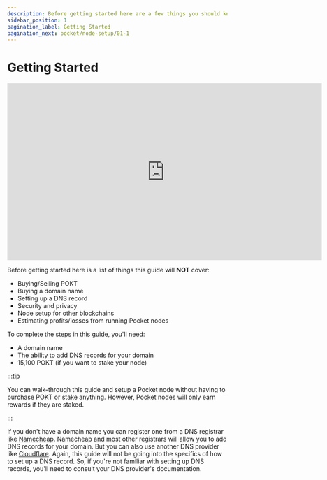```yaml
---
description: Before getting started here are a few things you should know.
sidebar_position: 1
pagination_label: Getting Started
pagination_next: pocket/node-setup/01-1
---
```


# Getting Started

<iframe id="ytplayer" type="text/html" width="720" height="405"
src="https://www.youtube.com/embed/Y7UTvIlHXRI?start=141"
frameborder="0" allowfullscreen></iframe>

Before getting started here is a list of things this guide will **NOT** cover:

- Buying/Selling POKT
- Buying a domain name
- Setting up a DNS record
- Security and privacy
- Node setup for other blockchains
- Estimating profits/losses from running Pocket nodes

To complete the steps in this guide, you'll need:

- A domain name
- The ability to add DNS records for your domain
- 15,100 POKT (if you want to stake your node)

:::tip

You can walk-through this guide and setup a Pocket node without having to purchase POKT or stake anything. However, Pocket nodes will only earn rewards if they are staked.

:::

If you don't have a domain name you can register one from a DNS registrar like [Namecheap](https://www.namecheap.com/). Namecheap and most other registrars will allow you to add DNS records for your domain. But you can also use another DNS provider like [Cloudflare](https://www.cloudflare.com/). Again, this guide will not be going into the specifics of how to set up a DNS record. So, if you're not familiar with setting up DNS records, you'll need to consult your DNS provider's documentation.